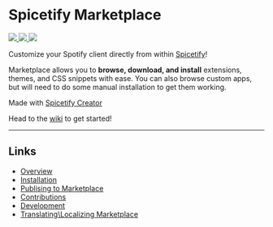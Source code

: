 # Spicetify Marketplace

<p>
  <a href="https://github.com/spicetify/spicetify-marketplace/releases/latest">
    <img src="https://img.shields.io/github/v/release/spicetify/spicetify-marketplace?include_prereleases">
  </a>
  <a href="https://github.com/spicetify/spicetify-marketplace/issues?q=is%3Aissue+is%3Aclosed">
    <img src="https://img.shields.io/github/issues-closed/spicetify/spicetify-marketplace">
  </a>
  <a href="https://github.com/spicetify/spicetify-marketplace/commits/main">
    <img src="https://img.shields.io/github/commit-activity/m/spicetify/spicetify-marketplace">
  </a>
</p>

Customize your Spotify client directly from within [Spicetify](https://github.com/spicetify/spicetify-cli)!

Marketplace allows you to **browse, download, and install** extensions, themes, and CSS snippets with ease. You can also browse custom apps, but will need to do some manual installation to get them working.

Made with [Spicetify Creator](https://github.com/spicetify/spicetify-creator)

Head to the [wiki](https://github.com/spicetify/spicetify-marketplace/wiki) to get started!

---

## Links
- [Overview](https://github.com/spicetify/spicetify-marketplace/wiki)
- [Installation](https://github.com/spicetify/spicetify-marketplace/wiki/Installation)
- [Publising to Marketplace](https://github.com/spicetify/spicetify-marketplace/wiki/Publishing-to-Marketplace)
- [Contributions](https://github.com/spicetify/spicetify-marketplace/wiki/Contributions)
- [Development](https://github.com/spicetify/spicetify-marketplace/wiki/Development)
- [Translating\Localizing Marketplace](https://github.com/spicetify/spicetify-marketplace/wiki/Localizing-Marketplace)

